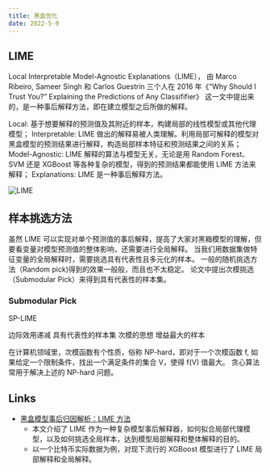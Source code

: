 ```yaml
---
title: 黑盒优化
date: 2022-5-9
---
```


## LIME

Local Interpretable Model-Agnostic Explanations（LIME），
由 Marco Ribeiro, Sameer Singh 和 Carlos Guestrin 三个人在 2016 年《“Why Should I Trust You?” Explaining the Predictions of Any Classififier》
这一文中提出来的，是一种事后解释方法，即在建立模型之后所做的解释。

Local: 基于想要解释的预测值及其附近的样本，构建局部的线性模型或其他代理模型；
Interpretable: LIME 做出的解释易被人类理解。利用局部可解释的模型对黑盒模型的预测结果进行解释，构造局部样本特征和预测结果之间的关系；
Model-Agnostic: LIME 解释的算法与模型无关，无论是用 Random Forest、SVM 还是 XGBoost 等各种复杂的模型，得到的预测结果都能使用 LIME 方法来解释；
Explanations: LIME 是一种事后解释方法。

![LIME](https://cdn.jsdelivr.net/gh/xxzhai123/img/imgLIME.png)

## 样本挑选方法

虽然 LIME 可以实现对单个预测值的事后解释，提高了大家对黑箱模型的理解，但要看变量对模型预测值的整体影响，还需要进行全局解释。
当我们用数据集做特征变量的全局解释时，需要挑选具有代表性且多元化的样本。
一般的随机挑选方法（Random pick)得到的效果一般般，而且也不太稳定。
论文中提出次模挑选（Submodular Pick）来得到具有代表性的样本集。

### Submodular Pick

SP-LIME

边际效用递减
具有代表性的样本集
次模的思想
增益最大的样本

在计算机领域里，次模函数有个性质，俗称 NP-hard，即对于一个次模函数 f, 如果给定一个限制条件，找出一个满足条件的集合 V，使得 f(V) 值最大。
贪心算法常用于解决上述的 NP-hard 问题。

## Links

- [黑盒模型事后归因解析：LIME 方法](https://www.infoq.cn/article/tuqsj0wmgakoaupwsxvy)
  - 本文介绍了 LIME 作为一种复杂模型事后解释器，如何拟合局部代理模型，以及如何挑选全局样本，达到模型局部解释和整体解释的目的。
  - 以一个比特币实际数据为例，对现下流行的 XGBoost 模型进行了 LIME 局部解释和全局解释。


